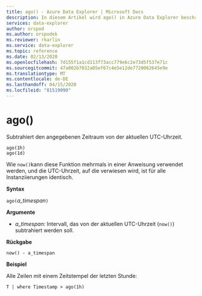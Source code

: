 ```yaml
---
title: ago() - Azure Data Explorer | Microsoft Docs
description: In diesem Artikel wird ago() in Azure Data Explorer beschrieben.
services: data-explorer
author: orspod
ms.author: orspodek
ms.reviewer: rkarlin
ms.service: data-explorer
ms.topic: reference
ms.date: 02/13/2020
ms.openlocfilehash: 7d155f1a1cd113f73acc779e6c2e73d5f537e71c
ms.sourcegitcommit: 47a002b7032a05ef67c4e5e12de7720062645e9e
ms.translationtype: MT
ms.contentlocale: de-DE
ms.lasthandoff: 04/15/2020
ms.locfileid: "81519090"
---
```

# <a name="ago"></a>ago()

Subtrahiert den angegebenen Zeitraum von der aktuellen UTC-Uhrzeit.

```kusto
ago(1h)
ago(1d)
```

Wie `now()`kann diese Funktion mehrmals in einer Anweisung verwendet werden, und die UTC-Uhrzeit, auf die verwiesen wird, ist für alle Instanziierungen identisch.

**Syntax**

`ago(`*a_timespan*`)`

**Argumente**

* *a_timespan:* Intervall, das von der aktuellen UTC-Uhrzeit (`now()`) subtrahiert werden soll.

**Rückgabe**

`now() - a_timespan`

**Beispiel**

Alle Zeilen mit einem Zeitstempel der letzten Stunde:

```kusto
T | where Timestamp > ago(1h)
```